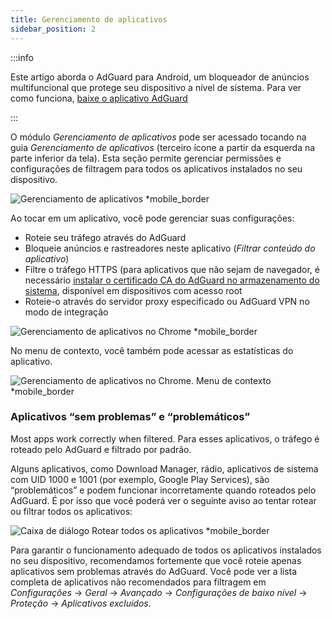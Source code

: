 ```yaml
---
title: Gerenciamento de aplicativos
sidebar_position: 2
---
```


:::info

Este artigo aborda o AdGuard para Android, um bloqueador de anúncios multifuncional que protege seu dispositivo a nível de sistema. Para ver como funciona, [baixe o aplicativo AdGuard](https://agrd.io/download-kb-adblock)

:::

O módulo _Gerenciamento de aplicativos_ pode ser acessado tocando na guia _Gerenciamento de aplicativos_ (terceiro ícone a partir da esquerda na parte inferior da tela). Esta seção permite gerenciar permissões e configurações de filtragem para todos os aplicativos instalados no seu dispositivo.

![Gerenciamento de aplicativos \*mobile\_border](https://cdn.adtidy.org/blog/new/9sakapp_management.png)

Ao tocar em um aplicativo, você pode gerenciar suas configurações:

- Roteie seu tráfego através do AdGuard
- Bloqueie anúncios e rastreadores neste aplicativo (_Filtrar conteúdo do aplicativo_)
- Filtre o tráfego HTTPS (para aplicativos que não sejam de navegador, é necessário [instalar o certificado CA do AdGuard no armazenamento do sistema](/adguard-for-android/solving-problems/https-certificate-for-rooted/), disponível em dispositivos com acesso root
- Roteie-o através do servidor proxy especificado ou AdGuard VPN no modo de integração

![Gerenciamento de aplicativos no Chrome \*mobile\_border](https://cdn.adtidy.org/blog/new/nvvgochrome_management.png)

No menu de contexto, você também pode acessar as estatísticas do aplicativo.

![Gerenciamento de aplicativos no Chrome. Menu de contexto \*mobile\_border](https://cdn.adtidy.org/blog/new/4z85achome_management_context_menu.png)

### Aplicativos “sem problemas” e “problemáticos”

Most apps work correctly when filtered. Para esses aplicativos, o tráfego é roteado pelo AdGuard e filtrado por padrão.

Alguns aplicativos, como Download Manager, rádio, aplicativos de sistema com UID 1000 e 1001 (por exemplo, Google Play Services), são “problemáticos” e podem funcionar incorretamente quando roteados pelo AdGuard. É por isso que você poderá ver o seguinte aviso ao tentar rotear ou filtrar todos os aplicativos:

![Caixa de diálogo Rotear todos os aplicativos \*mobile\_border](https://cdn.adtidy.org/blog/new/6du8jiroute_all.png)

Para garantir o funcionamento adequado de todos os aplicativos instalados no seu dispositivo, recomendamos fortemente que você roteie apenas aplicativos sem problemas através do AdGuard. Você pode ver a lista completa de aplicativos não recomendados para filtragem em _Configurações_ → _Geral_ → _Avançado_ → _Configurações de baixo nível_ → _Proteção_ → _Aplicativos excluídos_.
